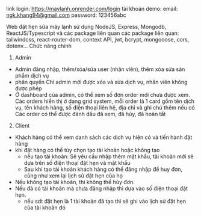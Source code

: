 link login: https://maylanh.onrender.com/login
tài khoản demo:
email: ngk.khang94@gmail.com
password: 123456abc

Web đặt hẹn sửa máy lạnh sử dụng NodeJS, Express, Mongodb, ReactJS/Typescript và các package liên quan
các package liên quan: tailwindcss, react-router-dom, context API, jwt, bcrypt, mongooose, cors, dotenv...
Chức năng chính
1. Admin
- Admin đăng nhập, thêm/xóa/sửa user (nhân viên), thêm xóa sửa sản phẩm dịch vụ
- phân quyền Chỉ admin mới được xóa và sửa dịch vụ, nhân viên không được phép
- Ở dashboard của admin, có thể xem số đơn order mới chưa được xem. Các orders hiển thị ở dạng grid system,
  mỗi order là 1 card gồm tên dịch vụ, tên khách hàng, số điện thoại liên hệ, địa chỉ và ghi chú thêm nếu có
  Các order có thể được đánh dấu đã xem, đã hủy, đã hoàn tất
2. Client
- Khách hàng có thể xem danh sách các dịch vụ hiện có và tiến hành đặt hàng
- khi đặt hàng có thể tùy chọn tạo tài khoản hoặc không tạo
  + nếu tạo tài khoản: Sẽ yêu cầu nhập thêm mật khẩu, tài khoản mới sẽ dựa trên số điện thoại đặt hẹn và mật khẩu
  + Sau khi tạo tài khoản khách hàng có thể đăng nhập để huy đơn, cũng như xem lại lịch sử đặt hẹn của họ
- Nếu không tạo tài khoản, thì không thể hủy đơn.
- Nếu đã có tài khoản mà chưa đăng nhập thì dựa vào số điện thoại đặt hẹn.
  + nếu sdt đặt hẹn là 1 tài khoản đã tạo thì sẽ ghi vào lịch sử đặt hẹn của tài khoản đó
